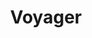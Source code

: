 ---
layout: project
title: Voyager
priority: 5
description: A ship builder-sim game idea/prototype with full control of your ship to shoot, ram, outfit and manage your spaceship of your dreams the way you want.
thumbnail: splash1.jpg
---